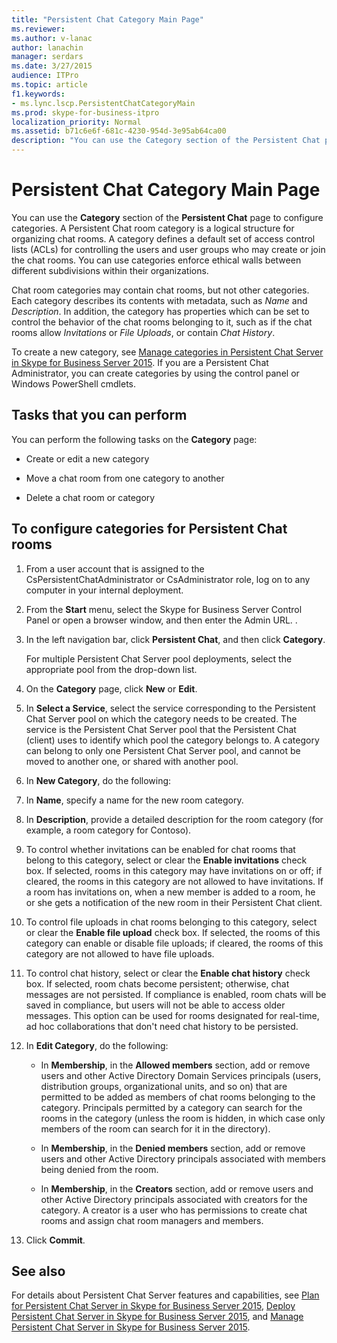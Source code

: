 ```yaml
---
title: "Persistent Chat Category Main Page"
ms.reviewer: 
ms.author: v-lanac
author: lanachin
manager: serdars
ms.date: 3/27/2015
audience: ITPro
ms.topic: article
f1.keywords:
- ms.lync.lscp.PersistentChatCategoryMain
ms.prod: skype-for-business-itpro
localization_priority: Normal
ms.assetid: b71c6e6f-681c-4230-954d-3e95ab64ca00
description: "You can use the Category section of the Persistent Chat page to configure categories. A Persistent Chat room category is a logical structure for organizing chat rooms. A category defines a default set of access control lists (ACLs) for controlling the users and user groups who may create or join the chat rooms. You can use categories enforce ethical walls between different subdivisions within their organizations."
---
```


# Persistent Chat Category Main Page
 
You can use the **Category** section of the **Persistent Chat** page to configure categories. A Persistent Chat room category is a logical structure for organizing chat rooms. A category defines a default set of access control lists (ACLs) for controlling the users and user groups who may create or join the chat rooms. You can use categories enforce ethical walls between different subdivisions within their organizations.
  
Chat room categories may contain chat rooms, but not other categories. Each category describes its contents with metadata, such as  _Name_ and _Description_. In addition, the category has properties which can be set to control the behavior of the chat rooms belonging to it, such as if the chat rooms allow  _Invitations_ or _File Uploads_, or contain  _Chat History_.
  
To create a new category, see [Manage categories in Persistent Chat Server in Skype for Business Server 2015](../../manage/persistent-chat/categories.md). If you are a Persistent Chat Administrator, you can create categories by using the control panel or Windows PowerShell cmdlets.
  
## Tasks that you can perform

You can perform the following tasks on the **Category** page:
  
- Create or edit a new category
    
- Move a chat room from one category to another
    
- Delete a chat room or category
    
## To configure categories for Persistent Chat rooms

1. From a user account that is assigned to the CsPersistentChatAdministrator or CsAdministrator role, log on to any computer in your internal deployment.
    
2. From the **Start** menu, select the Skype for Business Server Control Panel or open a browser window, and then enter the Admin URL. .
    
3. In the left navigation bar, click **Persistent Chat**, and then click **Category**.
    
    For multiple Persistent Chat Server pool deployments, select the appropriate pool from the drop-down list.
    
4. On the **Category** page, click **New** or **Edit**.
    
5. In **Select a Service**, select the service corresponding to the Persistent Chat Server pool on which the category needs to be created. The service is the Persistent Chat Server pool that the Persistent Chat (client) uses to identify which pool the category belongs to. A category can belong to only one Persistent Chat Server pool, and cannot be moved to another one, or shared with another pool.
    
6. In **New Category**, do the following:
    
7. In **Name**, specify a name for the new room category.
    
8. In **Description**, provide a detailed description for the room category (for example, a room category for Contoso).
    
9. To control whether invitations can be enabled for chat rooms that belong to this category, select or clear the **Enable invitations** check box. If selected, rooms in this category may have invitations on or off; if cleared, the rooms in this category are not allowed to have invitations. If a room has invitations on, when a new member is added to a room, he or she gets a notification of the new room in their Persistent Chat client.
    
10. To control file uploads in chat rooms belonging to this category, select or clear the **Enable file upload** check box. If selected, the rooms of this category can enable or disable file uploads; if cleared, the rooms of this category are not allowed to have file uploads.
    
11. To control chat history, select or clear the **Enable chat history** check box. If selected, room chats become persistent; otherwise, chat messages are not persisted. If compliance is enabled, room chats will be saved in compliance, but users will not be able to access older messages. This option can be used for rooms designated for real-time, ad hoc collaborations that don't need chat history to be persisted.
    
12. In **Edit Category**, do the following:
    
    - In **Membership**, in the **Allowed members** section, add or remove users and other Active Directory Domain Services principals (users, distribution groups, organizational units, and so on) that are permitted to be added as members of chat rooms belonging to the category. Principals permitted by a category can search for the rooms in the category (unless the room is hidden, in which case only members of the room can search for it in the directory).
    
    - In **Membership**, in the **Denied members** section, add or remove users and other Active Directory principals associated with members being denied from the room.
    
    - In **Membership**, in the **Creators** section, add or remove users and other Active Directory principals associated with creators for the category. A creator is a user who has permissions to create chat rooms and assign chat room managers and members.
    
13. Click **Commit**.
    
## See also

For details about Persistent Chat Server features and capabilities, see [Plan for Persistent Chat Server in Skype for Business Server 2015](../../plan-your-deployment/persistent-chat-server/persistent-chat-server.md), [Deploy Persistent Chat Server in Skype for Business Server 2015](../../deploy/deploy-persistent-chat-server/deploy-persistent-chat-server.md), and [Manage Persistent Chat Server in Skype for Business Server 2015](../../manage/persistent-chat/persistent-chat.md).
  

